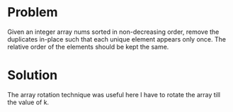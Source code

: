 # Problem

Given an integer array nums sorted in non-decreasing order, remove the duplicates in-place such that each unique element appears only once. The relative order of the elements should be kept the same.

# Solution

The array rotation technique was useful here I have to rotate the array till the value of k.
